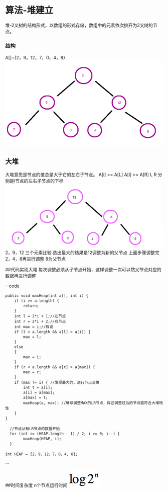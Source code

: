 # 算法-堆建立

堆-2叉树的结构形式，以数组的形式存储，数组中的元素依次排开为2叉树的节点。
### 结构
A[]={2，9，12，7，0，4，8}
![HEAP-TREE.png](https://github.com/gaofeng9339/codefactory/blob/master/img/HEAP-TREE.png)

## 大堆
大堆意思是节点的值总是大于它的左右子节点。
A[i] >= A[L]  A[i] >= A[R] L R 分别是i节点的左右子节点的下标
![HEAP-TOP-TREE.png](https://github.com/gaofeng9339/codefactory/blob/master/img/HEAP-TOP-TREE.png)
2，9，12 三个元素比较 选出最大的结果是12调整为新的父节点
上面步骤调整完2，4，8再进行调整 8为父节点

##代码实现大堆
每次调整必须从子节点开始，这样调整一次可以然父节点对应的数据再进行调整


···code


	public void maxHeap(int a[], int i) {
		if (i >= a.length) {
			return;
		}
		int l = 2*i + 1;//左节点
		int r = 2*i + 2;//右节点
		int max = i;//假设
		if (l < a.length && a[l] > a[i]) {
			max = l;
		} 
		else 
		{
			max = i;
		}
		if (r < a.length && a[r] > a[max]) {
			max = r;
		}
		if (max != i) { //发现最大的，进行节点交换
			int t = a[i];
			a[i] = a[max];
			a[max] = t;
			maxHeap(a, max); //继续调整MAX的LR节点，保证调整过后的节点能符合大堆特性
		} 
	}
	
	  //节点从有LR节点的数据开始
	  for (int i= (HEAP.length - 1) / 2; i >= 0; i--) {
			maxHeap(HEAP, i);
	  }
  
    int HEAP = {2，9，12，7，0，4, 8};
···


##时间复杂度
n个节点运行时间
![lg.png](https://github.com/gaofeng9339/codefactory/blob/master/img/lg.png)